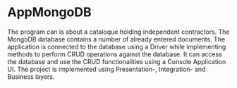 # AppMongoDB
The program can is about a cataloque holding independent contractors.
The MongoDB database contains a number of already entered documents.
The application is connected to the database using a Driver while implementing methods to perform CRUD operations against the database.
It can access the database and use the CRUD functionalities using a Console Application UI.
The project is implemented using Presentation-, Integration- and Business layers.

